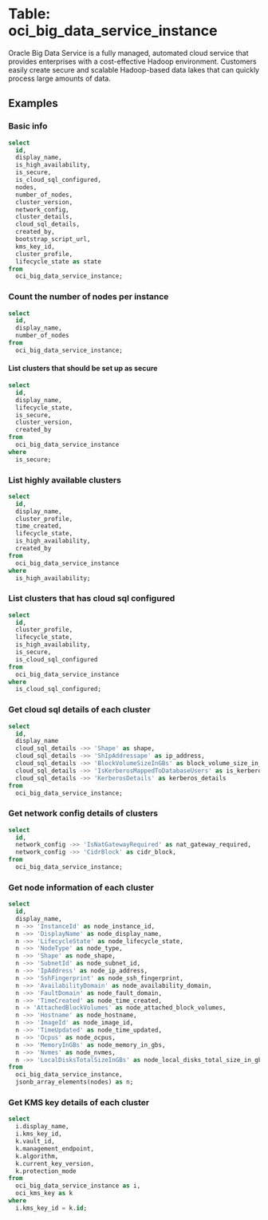 # Table: oci_big_data_service_instance

Oracle Big Data Service is a fully managed, automated cloud service that provides enterprises with a cost-effective Hadoop environment. Customers easily create secure and scalable Hadoop-based data lakes that can quickly process large amounts of data.

## Examples

### Basic info

```sql
select
  id,
  display_name,
  is_high_availability,
  is_secure,
  is_cloud_sql_configured,
  nodes,
  number_of_nodes,
  cluster_version,
  network_config,
  cluster_details,
  cloud_sql_details,
  created_by,
  bootstrap_script_url,
  kms_key_id,
  cluster_profile,
  lifecycle_state as state
from
  oci_big_data_service_instance;
```

### Count the number of nodes per instance

```sql
select
  id,
  display_name,
  number_of_nodes
from
  oci_big_data_service_instance;
```

#### List clusters that should be set up as secure

```sql
select
  id,
  display_name,
  lifecycle_state,
  is_secure,
  cluster_version,
  created_by
from
  oci_big_data_service_instance
where
  is_secure;
```

### List highly available clusters

```sql
select
  id,
  display_name,
  cluster_profile,
  time_created,
  lifecycle_state,
  is_high_availability,
  created_by
from
  oci_big_data_service_instance
where
  is_high_availability;
```

### List clusters that has cloud sql configured

```sql
select
  id,
  cluster_profile,
  lifecycle_state,
  is_high_availability,
  is_secure,
  is_cloud_sql_configured
from
  oci_big_data_service_instance
where
  is_cloud_sql_configured;
```

### Get cloud sql details of each cluster

```sql
select
  id,
  display_name
  cloud_sql_details ->> 'Shape' as shape,
  cloud_sql_details ->> 'ShIpAddressape' as ip_address,
  cloud_sql_details ->> 'BlockVolumeSizeInGBs' as block_volume_size_in_gbs,
  cloud_sql_details ->> 'IsKerberosMappedToDatabaseUsers' as is_kerberos_mapped_to_database_users,
  cloud_sql_details ->> 'KerberosDetails' as kerberos_details
from
  oci_big_data_service_instance;
```

### Get network config details of clusters

```sql
select
  id,
  network_config ->> 'IsNatGatewayRequired' as nat_gateway_required,
  network_config ->> 'CidrBlock' as cidr_block,
from
  oci_big_data_service_instance;
```

### Get node information of each cluster

```sql
select
  id,
  display_name,
  n ->> 'InstanceId' as node_instance_id,
  n ->> 'DisplayName' as node_display_name,
  n ->> 'LifecycleState' as node_lifecycle_state,
  n ->> 'NodeType' as node_type,
  n ->> 'Shape' as node_shape,
  n ->> 'SubnetId' as node_subnet_id,
  n ->> 'IpAddress' as node_ip_address,
  n ->> 'SshFingerprint' as node_ssh_fingerprint,
  n ->> 'AvailabilityDomain' as node_availability_domain,
  n ->> 'FaultDomain' as node_fault_domain,
  n ->> 'TimeCreated' as node_time_created,
  n -> 'AttachedBlockVolumes' as node_attached_block_volumes,
  n ->> 'Hostname' as node_hostname,
  n ->> 'ImageId' as node_image_id,
  n ->> 'TimeUpdated' as node_time_updated,
  n ->> 'Ocpus' as node_ocpus,
  n ->> 'MemoryInGBs' as node_memory_in_gbs,
  n ->> 'Nvmes' as node_nvmes,
  n ->> 'LocalDisksTotalSizeInGBs' as node_local_disks_total_size_in_gbs
from
  oci_big_data_service_instance,
  jsonb_array_elements(nodes) as n;
```

### Get KMS key details of each cluster

```sql
select
  i.display_name,
  i.kms_key_id,
  k.vault_id,
  k.management_endpoint,
  k.algorithm,
  k.current_key_version,
  k.protection_mode
from
  oci_big_data_service_instance as i,
  oci_kms_key as k
where
  i.kms_key_id = k.id;
```
